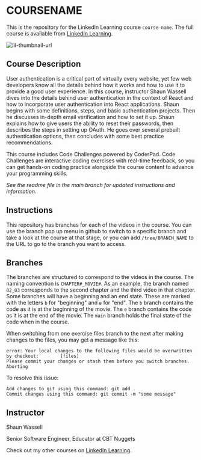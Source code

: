 # COURSENAME
This is the repository for the LinkedIn Learning course `course-name`. The full course is available from [LinkedIn Learning][lil-course-url].

![lil-thumbnail-url]

## Course Description

<p>User authentication is a critical part of virtually every website, yet few web developers know all the details behind how it works and how to use it to provide a good user experience. In this course, instructor Shaun Wassell dives into the details behind user authentication in the context of React and how to incorporate user authentication into React applications. Shaun begins with some definitions, steps, and basic authentication projects. Then he discusses in-depth email verification and how to set it up. Shaun explains how to give users the ability to reset their passwords, then describes the steps in setting up OAuth. He goes over several prebuilt authentication options, then concludes with some best practice recommendations.</p>
<p>This course includes Code Challenges powered by CoderPad. Code Challenges are interactive coding exercises with real-time feedback, so you can get hands-on coding practice alongside the course content to advance your programming skills.</p>
	

_See the readme file in the main branch for updated instructions and information._
## Instructions
This repository has branches for each of the videos in the course. You can use the branch pop up menu in github to switch to a specific branch and take a look at the course at that stage, or you can add `/tree/BRANCH_NAME` to the URL to go to the branch you want to access.

## Branches
The branches are structured to correspond to the videos in the course. The naming convention is `CHAPTER#_MOVIE#`. As an example, the branch named `02_03` corresponds to the second chapter and the third video in that chapter. 
Some branches will have a beginning and an end state. These are marked with the letters `b` for "beginning" and `e` for "end". The `b` branch contains the code as it is at the beginning of the movie. The `e` branch contains the code as it is at the end of the movie. The `main` branch holds the final state of the code when in the course.

When switching from one exercise files branch to the next after making changes to the files, you may get a message like this:

    error: Your local changes to the following files would be overwritten by checkout:        [files]
    Please commit your changes or stash them before you switch branches.
    Aborting

To resolve this issue:
	
    Add changes to git using this command: git add .
	Commit changes using this command: git commit -m "some message"

## Instructor

Shaun Wassell

Senior Software Engineer, Educator at CBT Nuggets

                            

Check out my other courses on [LinkedIn Learning](https://www.linkedin.com/learning/instructors/shaun-wassell?u=104).


[0]: # (Replace these placeholder URLs with actual course URLs)

[lil-course-url]: https://www.linkedin.com/learning/react-authentication-25660373
[lil-thumbnail-url]: https://media.licdn.com/dms/image/v2/D4E0DAQEKpKB3OkEGkw/learning-public-crop_675_1200/B4EZZAfXucGYAc-/0/1744838687924?e=2147483647&v=beta&t=hP9daVuR0FW7rOnO0vVLWrnbFVvwRIKD6qB52Ksy-_U

